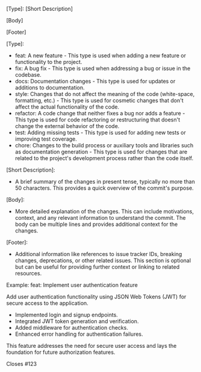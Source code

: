 [Type]: [Short Description]

[Body]

[Footer]

[Type]:
- feat: A new feature - This type is used when adding a new feature or functionality to the project.
- fix: A bug fix - This type is used when addressing a bug or issue in the codebase.
- docs: Documentation changes - This type is used for updates or additions to documentation.
- style: Changes that do not affect the meaning of the code (white-space, formatting, etc.) - This type is used for cosmetic changes that don't affect the actual functionality of the code.
- refactor: A code change that neither fixes a bug nor adds a feature - This type is used for code refactoring or restructuring that doesn't change the external behavior of the code.
- test: Adding missing tests - This type is used for adding new tests or improving test coverage.
- chore: Changes to the build process or auxiliary tools and libraries such as documentation generation - This type is used for changes that are related to the project's development process rather than the code itself.

[Short Description]:
- A brief summary of the changes in present tense, typically no more than 50 characters. This provides a quick overview of the commit's purpose.

[Body]:
- More detailed explanation of the changes. This can include motivations, context, and any relevant information to understand the commit. The body can be multiple lines and provides additional context for the changes.

[Footer]:
- Additional information like references to issue tracker IDs, breaking changes, deprecations, or other related issues. This section is optional but can be useful for providing further context or linking to related resources.

Example:
feat: Implement user authentication feature

Add user authentication functionality using JSON Web Tokens (JWT) for secure access to the application.

- Implemented login and signup endpoints.
- Integrated JWT token generation and verification.
- Added middleware for authentication checks.
- Enhanced error handling for authentication failures.

This feature addresses the need for secure user access and lays the foundation for future authorization features.

Closes #123
